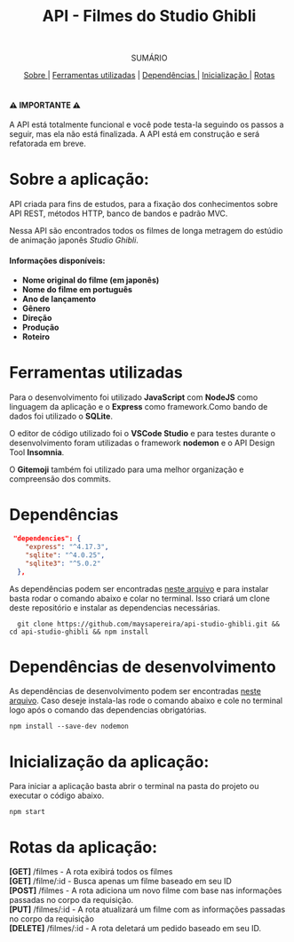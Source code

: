 <br />
<p align="center">
  <h1 align="center">API - Filmes do Studio Ghibli</h1>
 <br />
  <p align="center">SUMÁRIO<p align="center">
    <a href="#sobre-a-aplicação"> Sobre </a> |
    <a href="#ferramentas-utilizadas">Ferramentas utilizadas</a> |
    <a href="#dependências"> Dependências </a> |
    <a href="#inicialização-da-aplicação"> Inicialização </a> |
    <a href="#rotas-da-aplicação"> Rotas</a>
       <br />
    <br />
  </p>
</p>

#### ⚠️  IMPORTANTE ⚠️ 

A API está totalmente funcional e você pode testa-la seguindo os passos a seguir, mas ela não está finalizada. A API está em construção e será refatorada em breve.

# Sobre a aplicação:

API criada para fins de estudos, para a fixação dos conhecimentos sobre API REST, métodos HTTP, banco de bandos e padrão MVC.

Nessa API são encontrados todos os filmes de longa metragem do estúdio de animação japonês *Studio Ghibli*.

#### Informações disponíveis:

- **Nome original do filme (em japonês)**
- **Nome do filme em português**
- **Ano de lançamento**
- **Gênero**
- **Direção**
- **Produção**
- **Roteiro**



# Ferramentas utilizadas

Para o desenvolvimento foi utilizado **JavaScript** com **NodeJS** como linguagem da aplicação e o **Express** como framework.Como bando de dados foi utilizado o **SQLite**.

O editor de código utilizado foi o **VSCode Studio** e para testes durante o desenvolvimento foram utilizadas o framework **nodemon** e o API Design Tool **Insomnia**.

O **Gitemoji** também foi utilizado para uma melhor organização e compreensão dos commits.

# Dependências


```.json
 "dependencies": {
    "express": "^4.17.3",
    "sqlite": "^4.0.25",
    "sqlite3": "^5.0.2"
  },
  ```

As dependências podem ser encontradas [neste arquivo](https://github.com/maysapereira/api-studio-ghibli/blob/main/package.json) e para instalar basta rodar o comando abaixo e colar no terminal. Isso criará um clone deste repositório e instalar as dependencias necessárias.

```.shell
  git clone https://github.com/maysapereira/api-studio-ghibli.git && cd api-studio-ghibli && npm install
  ```

# Dependências de desenvolvimento

As dependências de desenvolvimento podem ser encontradas [neste arquivo](https://github.com/maysapereira/api-studio-ghibli/blob/main/package.json). Caso deseje instala-las rode o comando abaixo e cole no terminal logo após o comando das dependencias obrigatórias.

```.shell
npm install --save-dev nodemon
```
# Inicialização da aplicação:

Para iniciar a aplicação basta abrir o terminal na pasta do projeto ou executar o código abaixo.

```.shell
npm start
```

# Rotas da aplicação:

**[GET]** /filmes - A rota exibirá todos os filmes <br>
**[GET]** /filme/:id - Busca apenas um filme baseado em seu ID  <br>
**[POST]** /filmes - A rota adiciona um novo filme com base nas informações passadas no corpo da requisição. <br>
**[PUT]** /filmes/:id - A rota atualizará um filme com as informações passadas no corpo da requisição <br>
**[DELETE]** /filmes/:id - A rota deletará um pedido baseado em seu ID.